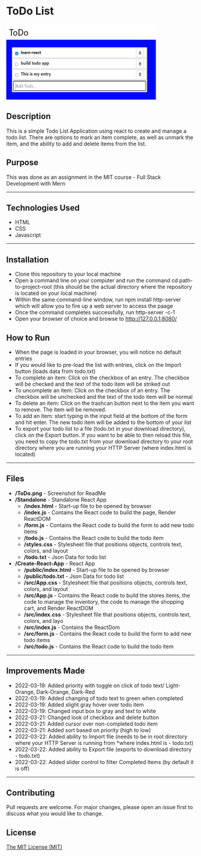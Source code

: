 # ToDo List
<img src="./ToDo.png" height="200px" width="400px"/>

## Description 
This is a simple Todo List Application using react to create and manage a todo list. There are options to mark an item complete, as well as unmark the item, and the ability to add and delete items from the list.

## Purpose 
This was done as an assignment in the MIT course - Full Stack Development with Mern

---------

## Technologies Used 
- HTML
- CSS
- Javascript

---------

## Installation 
- Clone this repository to your local machine
- Open a command line on your computer and run the command cd path-to-project-root (this should be the actual directory where the repository is located on your local machine)
- Within the same command-line window, run npm install http-server which will allow you to fire up a web server to access the paage
- Once the command completes successfully, run http-server -c-1
- Open your browser of choice and browse to http://127.0.0.1:8080/

## How to Run 
- When the page is loaded in your browser, you will notice no default entries
- If you would like to pre-load the list with entries, click on the Import button (loads data from todo.txt)
- To complete an item: Click on the checkbox of an entry. The checkbox will be checked and the text of the todo item will be striked out
- To uncomplete an item: Click on the checkbox of an entry. The checkbox will be unchecked and the text of the todo item will be normal
- To delete an item: Click on the trashcan button next to the item you want to remove. The item will be removed.
- To add an item: start typing in the input field at the bottom of the form and hit enter. The new todo item will be added to the bottom of your list
- To export your todo list to a file (todo.txt in your download directory), click on the Export button. If you want to be able to then reload this file, you need to copy the todo.txt from your download directory to your root directory where you are running your HTTP Server (where index.html is located)

---------

## Files 
- **/ToDo.png** - Screenshot for ReadMe
- **/Standalone** - Standalone React App
  - **/index.html** - Start-up file to be opened by browser
  - **/index.js** - Contains the React code to build the page, Render ReactDOM
  - **/form.js** - Contains the React code to build the form to add new todo items
  - **/todo.js** - Contains the React code to build the todo item
  - **/styles.css** - Stylesheet file that positions objects, controls text, colors, and layout
  - **/todo.txt** - Json Data for todo list
- **/Create-React-App** - React App
  - **/public/index.html** - Start-up file to be opened by browser
  - **/public/todo.txt** - Json Data for todo list
  - **/src/App.css** - Stylesheet file that positions objects, controls text, colors, and layout
  - **/src/App.js** - Contains the React code to build the stores items, the code to manage the inventory, the code to manage the shopping cart, and Render ReactDOM
  - **/src/index.css** - Stylesheet file that positions objects, controls text, colors, and layo
  - **/src/index.js** - Contains the ReactDom
  - **/src/form.js** - Contains the React code to build the form to add new todo items
  - **/src/todo.js** - Contains the React code to build the todo item

---------

## Improvements Made
- 2022-03-19: Added priority with toggle on click of todo text/ Light-Orange, Dark-Orange, Dark-Red
- 2022-03-19: Added changing of todo text to green when completed
- 2022-03-19: Added slight gray hover over todo item
- 2022-03-19: Changed input box to gray and text to white
- 2022-03-21: Changed look of checkbox and delete button
- 2022-03-21: Added cursor over non-completed todo item
- 2022-03-21: Added sort based on priority (high to low)
- 2022-03-22: Added ability to Import file (needs to be in root directory where your HTTP Server is running from *where index.html is - todo.txt)
- 2022-03-22: Added ability to Export file (exports to download directory - todo.txt)
- 2022-03-22: Added slider control to filter Completed Items (by default it is off)

---------

## Contributing 
Pull requests are welcome. For major changes, please open an issue first to discuss what you would like to change.

## License
[The MIT License (MIT)](https://github.com/slumpbuster/Formik/blob/main/LICENSE)
